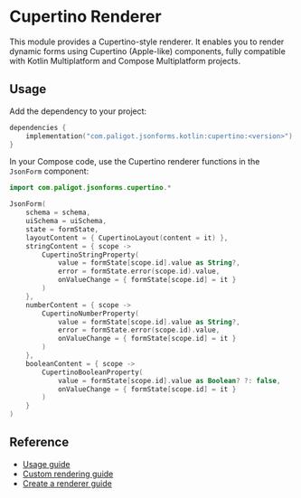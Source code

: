 # Cupertino Renderer

This module provides a Cupertino-style renderer. It enables you to render dynamic forms using 
Cupertino (Apple-like) components, fully compatible with Kotlin Multiplatform and Compose 
Multiplatform projects.

## Usage

Add the dependency to your project:

```kotlin
dependencies {
    implementation("com.paligot.jsonforms.kotlin:cupertino:<version>")
}
```

In your Compose code, use the Cupertino renderer functions in the `JsonForm` component:

```kotlin
import com.paligot.jsonforms.cupertino.*

JsonForm(
    schema = schema,
    uiSchema = uiSchema,
    state = formState,
    layoutContent = { CupertinoLayout(content = it) },
    stringContent = { scope ->
        CupertinoStringProperty(
            value = formState[scope.id].value as String?,
            error = formState.error(scope.id).value,
            onValueChange = { formState[scope.id] = it }
        )
    },
    numberContent = { scope ->
        CupertinoNumberProperty(
            value = formState[scope.id].value as String?,
            error = formState.error(scope.id).value,
            onValueChange = { formState[scope.id] = it }
        )
    },
    booleanContent = { scope ->
        CupertinoBooleanProperty(
            value = formState[scope.id].value as Boolean? ?: false,
            onValueChange = { formState[scope.id] = it }
        )
    }
)
```

## Reference

- [Usage guide](../../docs/usage.md)
- [Custom rendering guide](../../docs/custom-rendering.md)
- [Create a renderer guide](../../docs/create-renderer.md)
